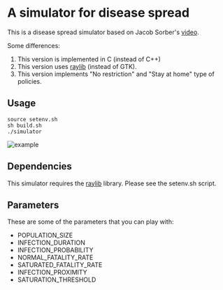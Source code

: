 # A simulator for disease spread

This is a disease spread simulator based on Jacob Sorber's [video](https://www.youtube.com/watch?v=zyQXhPUM4hc).

Some differences:

1. This version is implemented in C (instead of C++)
2. This version uses [raylib](https://www.raylib.com/) (instead of GTK).
3. This version implements "No restriction" and "Stay at home" type of policies.


## Usage

```
source setenv.sh
sh build.sh
./simulator
```

![example](https://github.com/rzavalet/DiseaseSimulator/blob/main/simulation.gif)

## Dependencies

This simulator requires the [raylib](https://www.raylib.com/) library. Please see the setenv.sh script.


## Parameters

These are some of the parameters that you can play with:

- POPULATION\_SIZE
- INFECTION\_DURATION
- INFECTION\_PROBABILITY
- NORMAL\_FATALITY\_RATE
- SATURATED\_FATALITY\_RATE
- INFECTION\_PROXIMITY
- SATURATION\_THRESHOLD
